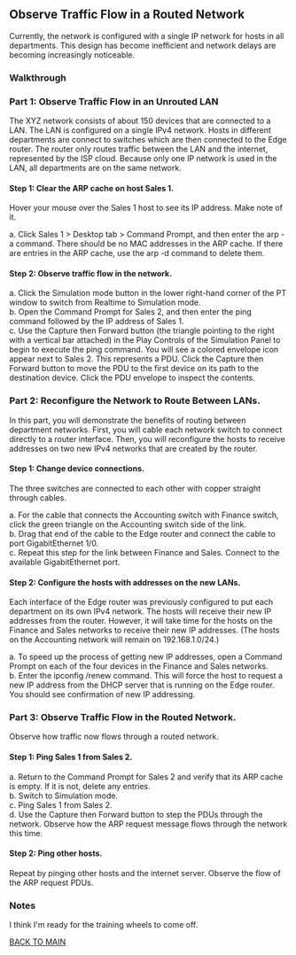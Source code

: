## Observe Traffic Flow in a Routed Network

Currently, the network is configured with a single IP network for hosts in all departments. This design has become inefficient and network delays are becoming increasingly noticeable. 

### Walkthrough

### Part 1: Observe Traffic Flow in an Unrouted LAN

The XYZ network consists of about 150 devices that are connected to a LAN. The LAN is configured on a single IPv4 network. Hosts in different departments are connect to switches which are then connected to the Edge router. The router only routes traffic between the LAN and the internet, represented by the ISP cloud. Because only one IP network is used in the LAN, all departments are on the same network.

#### Step 1: Clear the ARP cache on host Sales 1.

Hover your mouse over the Sales 1 host to see its IP address. Make note of it.

a.     Click Sales 1 > Desktop tab > Command Prompt, and then enter the arp -a command. There should be no MAC addresses in the ARP cache. If there are entries in the ARP cache, use the arp -d command to delete them.  

#### Step 2: Observe traffic flow in the network.

a.     Click the Simulation mode button in the lower right-hand corner of the PT window to switch from Realtime to Simulation mode.  
b.     Open the Command Prompt for Sales 2, and then enter the ping command followed by the IP address of Sales 1.  
c.     Use the Capture then Forward button (the triangle pointing to the right with a vertical bar attached) in the Play Controls of the Simulation Panel to begin to execute the ping command. You will see a colored envelope icon appear next to Sales 2. This represents a PDU. Click the Capture then Forward button to move the PDU to the first device on its path to the destination device. Click the PDU envelope to inspect the contents.  

### Part 2: Reconfigure the Network to Route Between LANs.

In this part, you will demonstrate the benefits of routing between department networks. First, you will cable each network switch to connect directly to a router interface. Then, you will reconfigure the hosts to receive addresses on two new IPv4 networks that are created by the router.  

#### Step 1: Change device connections.

The three switches are connected to each other with copper straight through cables.  

a.     For the cable that connects the Accounting switch with Finance switch, click the green triangle on the Accounting switch side of the link.  
b.     Drag that end of the cable to the Edge router and connect the cable to port GigabitEthernet 1/0.  
c.     Repeat this step for the link between Finance and Sales. Connect to the available GigabitEthernet port.  

#### Step 2: Configure the hosts with addresses on the new LANs.

Each interface of the Edge router was previously configured to put each department on its own IPv4 network. The hosts will receive their new IP addresses from the router. However, it will take time for the hosts on the Finance and Sales networks to receive their new IP addresses. (The hosts on the Accounting network will remain on 192.168.1.0/24.)

a.     To speed up the process of getting new IP addresses, open a Command Prompt on each of the four devices in the Finance and Sales networks.  
b.     Enter the ipconfig /renew command. This will force the host to request a new IP address from the DHCP server that is running on the Edge router. You should see confirmation of new IP addressing.  

### Part 3: Observe Traffic Flow in the Routed Network.

Observe how traffic now flows through a routed network.

#### Step 1: Ping Sales 1 from Sales 2.

a.     Return to the Command Prompt for Sales 2 and verify that its ARP cache is empty. If it is not, delete any entries.  
b.     Switch to Simulation mode.  
c.     Ping Sales 1 from Sales 2.  
d.     Use the Capture then Forward button to step the PDUs through the network. Observe how the ARP request message flows through the network this time.  

#### Step 2: Ping other hosts.

Repeat by pinging other hosts and the internet server. Observe the flow of the ARP request PDUs.  

### Notes

I think I'm ready for the training wheels to come off. 

[BACK TO MAIN](https://github.com/lfost42/networking)